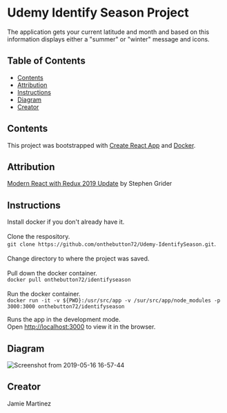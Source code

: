 # Udemy Identify Season Project

The application gets your current latitude and month and based on this information displays either a "summer" or "winter" message and icons.

## Table of Contents

* [Contents](#contents)
* [Attribution](#attribution)
* [Instructions](#instructions)
* [Diagram](#diagram)
* [Creator](#creator)

## Contents
This project was bootstrapped with [Create React App](https://github.com/facebook/create-react-app) and [Docker](http://www.docker.com). 

## Attribution
[Modern React with Redux 2019 Update](https://www.udemy.com/react-redux/) by Stephen Grider

## Instructions

Install docker if you don't already have it.<br><br>
Clone the respository.<br>
`git clone https://github.com/onthebutton72/Udemy-IdentifySeason.git`.<br><br>
Change directory to where the project was saved.<br><br>
Pull down the docker container.<br>
`docker pull onthebutton72/identifyseason`<br><br>
Run the docker container.<br>
`docker run -it -v ${PWD}:/usr/src/app -v /sur/src/app/node_modules -p 3000:3000 onthebutton72/identifyseason`

Runs the app in the development mode.<br>
Open [http://localhost:3000](http://localhost:3000) to view it in the browser.

## Diagram
![Screenshot from 2019-05-16 16-57-44](https://user-images.githubusercontent.com/35273190/57894440-cc530400-77fb-11e9-9635-e54f5e1a7781.png)

## Creator
Jamie Martinez
